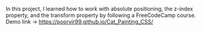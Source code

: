 In this project, I learned how to work with absolute positioning, the z-index property, and the transform property by following a FreeCodeCamp course.
Demo link -> https://poorvir99.github.io/Cat_Painting_CSS/
